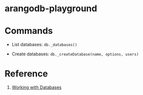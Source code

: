 # arangodb-playground


# Commands

- List databases: `db._databases()`

- Create databases: `db._createDatabase(name, options, users)`


# Reference

1. [Working with Databases](https://docs.arangodb.com/devel/Manual/DataModeling/Databases/WorkingWith.html)
